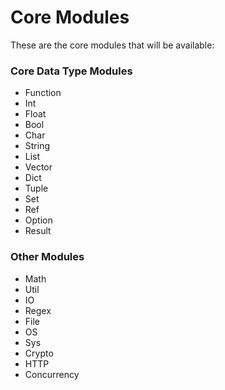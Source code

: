 Core Modules
============
These are the core modules that will be available:
### Core Data Type Modules
- Function
- Int
- Float
- Bool
- Char
- String
- List
- Vector
- Dict
- Tuple
- Set
- Ref
- Option
- Result

### Other Modules
- Math
- Util
- IO
- Regex
- File
- OS
- Sys
- Crypto
- HTTP
- Concurrency